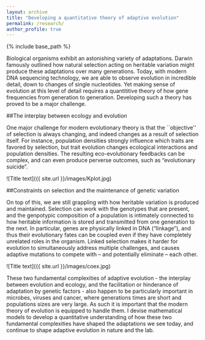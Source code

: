 ```yaml
---
layout: archive
title: "Developing a quantitative theory of adaptive evolution"
permalink: /research/
author_profile: true
---
```


{% include base_path %}

Biological organisms exhibit an astonishing variety of adaptations. Darwin famously outlined how natural selection acting on heritable variation might produce these adaptations over many generations. Today, with modern DNA sequencing technology, we are able to observe evolution in incredible detail, down to changes of single nucleotides. Yet making sense of evolution at this level of detail requires a quantititive theory of how gene frequencies from generation to generation. Developing such a theory has proved to be a major challenge. 

##The interplay between ecology and evolution

One major challenge for modern evolutionary theory is that the ``objective'' of selection is always changing, and indeed changes as a result of selection itself. For instance, population densities strongly influence which traits are favored by selection, but trait evolution changes ecological interactions and population densities. The resulting eco-evolutionary feedbacks can be complex, and can even produce perverse outcomes, such as “evolutionary suicide”.

![Title text]({{ site.url }}/images/Kplot.jpg)

##Constraints on selection and the maintenance of genetic variation

On top of this, we are still grappling with how heritable variation is produced and maintained. Selection can work with the genotypes that are present, and the genpotypic composition of a population is intimately connected to how heritable information is stored and transmitted from one generation to the next. In particular, genes are physically linked in DNA (“linkage”), and thus their evolutionary fates can be coupled even if they have completely unrelated roles in the organism. Linked selection makes it harder for evolution to simultaneously address multiple challenges, and causes adaptive mutations to compete with – and potentially eliminate – each other.

![Title text]({{ site.url }}/images/coex.jpg)

These two fundamental complexities of adaptive evolution - the interplay between evolution and ecology, and the facilitation or hinderance of adaptation by genetic factors - also happen to be particularly important in microbes, viruses and cancer, where generations times are short and populations sizes are very large. As such it is important that the modern theory of evolution is equipped to handle them. I devise mathematical models to develop a quantitative understanding of how these two fundamental complexities have shaped the adaptations we see today, and continue to shape adaptive evolution in nature and the lab. 

